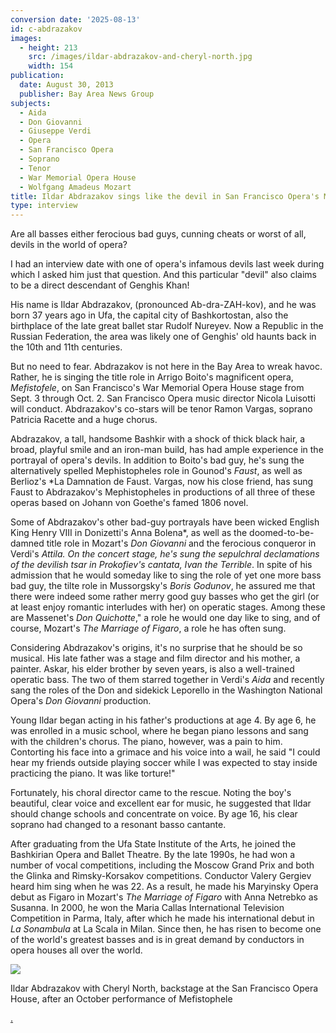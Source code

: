 ```yaml
---
conversion date: '2025-08-13'
id: c-abdrazakov
images:
  - height: 213
    src: /images/ildar-abdrazakov-and-cheryl-north.jpg
    width: 154
publication:
  date: August 30, 2013
  publisher: Bay Area News Group
subjects:
  - Aida
  - Don Giovanni
  - Giuseppe Verdi
  - Opera
  - San Francisco Opera
  - Soprano
  - Tenor
  - War Memorial Opera House
  - Wolfgang Amadeus Mozart
title: Ildar Abdrazakov sings like the devil in San Francisco Opera's Mefistofele
type: interview
---
```


Are all basses either ferocious bad guys, cunning cheats or worst of all, devils in the world of opera?

I had an interview date with one of opera's infamous devils last week during which I asked him just that question. And this particular "devil" also claims to be a direct descendant of Genghis Khan!

His name is Ildar Abdrazakov, (pronounced Ab-dra-ZAH-kov), and he was born 37 years ago in Ufa, the capital city of Bashkortostan, also the birthplace of the late great ballet star Rudolf Nureyev. Now a Republic in the Russian Federation, the area was likely one of Genghis' old haunts back in the 10th and 11th centuries.

But no need to fear. Abdrazakov is not here in the Bay Area to wreak havoc. Rather, he is singing the title role in Arrigo Boito's magnificent opera, *Mefistofele*, on San Francisco's War Memorial Opera House stage from Sept. 3 through Oct. 2. San Francisco Opera music director Nicola Luisotti will conduct. Abdrazakov's co-stars will be tenor Ramon Vargas, soprano Patricia Racette and a huge chorus.

Abdrazakov, a tall, handsome Bashkir with a shock of thick black hair, a broad, playful smile and an iron-man build, has had ample experience in the portrayal of opera's devils. In addition to Boito's bad guy, he's sung the alternatively spelled Mephistopheles role in Gounod's *Faust*, as well as Berlioz's *La Damnation de Faust. Vargas, now his close friend, has sung Faust to Abdrazakov's Mephistopheles in productions of all three of these operas based on Johann von Goethe's famed 1806 novel.

Some of Abdrazakov's other bad-guy portrayals have been wicked English King Henry VIII in Donizetti's Anna Bolena*, as well as the doomed-to-be-damned title role in Mozart's *Don Giovanni* and the ferocious conqueror in Verdi's *Attila. On the concert stage, he's sung the sepulchral declamations of the devilish tsar in Prokofiev's cantata, Ivan the Terrible*. In spite of his admission that he would someday like to sing the role of yet one more bass bad guy, the tilte role in Mussorgsky's *Boris Godunov*, he assured me that there were indeed some rather merry good guy basses who get the girl (or at least enjoy romantic interludes with her) on operatic stages. Among these are Massenet's *Don Quichotte*," a role he would one day like to sing, and of course, Mozart's *The Marriage of Figaro*, a role he has often sung.

Considering Abdrazakov's origins, it's no surprise that he should be so musical. His late father was a stage and film director and his mother, a painter. Askar, his elder brother by seven years, is also a well-trained operatic bass. The two of them starred together in Verdi's *Aida* and recently sang the roles of the Don and sidekick Leporello in the Washington National Opera's *Don Giovanni* production.

Young Ildar began acting in his father's productions at age 4. By age 6, he was enrolled in a music school, where he began piano lessons and sang with the children's chorus. The piano, however, was a pain to him. Contorting his face into a grimace and his voice into a wail, he said "I could hear my friends outside playing soccer while I was expected to stay inside practicing the piano. It was like torture!"

Fortunately, his choral director came to the rescue. Noting the boy's beautiful, clear voice and excellent ear for music, he suggested that Ildar should change schools and concentrate on voice. By age 16, his clear soprano had changed to a resonant basso cantante.

After graduating from the Ufa State Institute of the Arts, he joined the Bashkirian Opera and Ballet Theatre. By the late 1990s, he had won a number of vocal competitions, including the Moscow Grand Prix and both the Glinka and Rimsky-Korsakov competitions. Conductor Valery Gergiev heard him sing when he was 22. As a result, he made his Maryinsky Opera debut as Figaro in Mozart's *The Marriage of Figaro* with Anna Netrebko as Susanna. In 2000, he won the Maria Callas International Television Competition in Parma, Italy, after which he made his international debut in *La Sonambula* at La Scala in Milan. Since then, he has risen to become one of the world's greatest basses and is in great demand by conductors in opera houses all over the world.

![](/images/ildar-abdrazakov-and-cheryl-north.jpg)

Ildar Abdrazakov with Cheryl North, backstage at the San Francisco Opera House, after an October performance of Mefistophele

[.](http://www.northworks.net)

